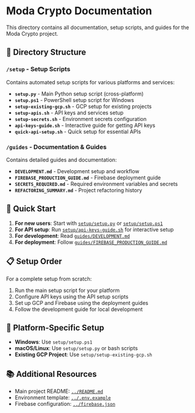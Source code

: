 # Moda Crypto Documentation

This directory contains all documentation, setup scripts, and guides for the Moda Crypto project.

## 📂 Directory Structure

### `/setup` - Setup Scripts
Contains automated setup scripts for various platforms and services:

- **`setup.py`** - Main Python setup script (cross-platform)
- **`setup.ps1`** - PowerShell setup script for Windows
- **`setup-existing-gcp.sh`** - GCP setup for existing projects
- **`setup-apis.sh`** - API keys and services setup
- **`setup-secrets.sh`** - Environment secrets configuration
- **`api-keys-guide.sh`** - Interactive guide for getting API keys
- **`quick-api-setup.sh`** - Quick setup for essential APIs

### `/guides` - Documentation & Guides
Contains detailed guides and documentation:

- **`DEVELOPMENT.md`** - Development setup and workflow
- **`FIREBASE_PRODUCTION_GUIDE.md`** - Firebase deployment guide
- **`SECRETS_REQUIRED.md`** - Required environment variables and secrets
- **`REFACTORING_SUMMARY.md`** - Project refactoring history

## 🚀 Quick Start

1. **For new users**: Start with [`setup/setup.py`](setup/setup.py) or [`setup/setup.ps1`](setup/setup.ps1)
2. **For API setup**: Run [`setup/api-keys-guide.sh`](setup/api-keys-guide.sh) for interactive setup
3. **For development**: Read [`guides/DEVELOPMENT.md`](guides/DEVELOPMENT.md)
4. **For deployment**: Follow [`guides/FIREBASE_PRODUCTION_GUIDE.md`](guides/FIREBASE_PRODUCTION_GUIDE.md)

## 📋 Setup Order

For a complete setup from scratch:

1. Run the main setup script for your platform
2. Configure API keys using the API setup scripts
3. Set up GCP and Firebase using the deployment guides
4. Follow the development guide for local development

## 🔧 Platform-Specific Setup

- **Windows**: Use `setup/setup.ps1`
- **macOS/Linux**: Use `setup/setup.py` or bash scripts
- **Existing GCP Project**: Use `setup/setup-existing-gcp.sh`

## 📚 Additional Resources

- Main project README: [`../README.md`](../README.md)
- Environment template: [`../.env.example`](../.env.example)
- Firebase configuration: [`../firebase.json`](../firebase.json)
